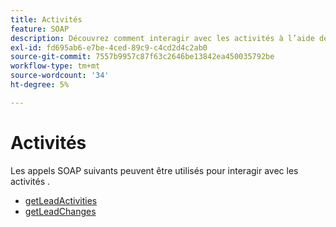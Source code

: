 ```yaml
---
title: Activités
feature: SOAP
description: Découvrez comment interagir avec les activités à l’aide de SOAP, récupérer les activités de lead et suivre les modifications de lead avec getLeadActivities et getLeadChanges
exl-id: fd695ab6-e7be-4ced-89c9-c4cd2d4c2ab0
source-git-commit: 7557b9957c87f63c2646be13842ea450035792be
workflow-type: tm+mt
source-wordcount: '34'
ht-degree: 5%

---
```


# Activités

Les appels SOAP suivants peuvent être utilisés pour interagir avec les activités .

- [getLeadActivities](getleadactivity.md)
- [getLeadChanges](getleadchanges.md)
